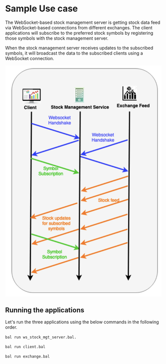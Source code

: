 # Sample Use case

The WebSocket-based stock management server is getting stock data feed via WebSocket-based connections from different exchanges. The client applications will subscribe to the preferred stock symbols by registering those symbols with the stock management server. 

When the stock management server receives updates to the subscribed symbols, it will broadcast the data to the subscribed clients using a WebSocket connection.

<img src="../images/websocket_exchange_interactions.png" width='550' align=center/>

## Running the applications

Let's run the three applications using the below commands in the following order.

`bal run ws_stock_mgt_server.bal. `

`bal run client.bal`

`bal run exchange.bal`
